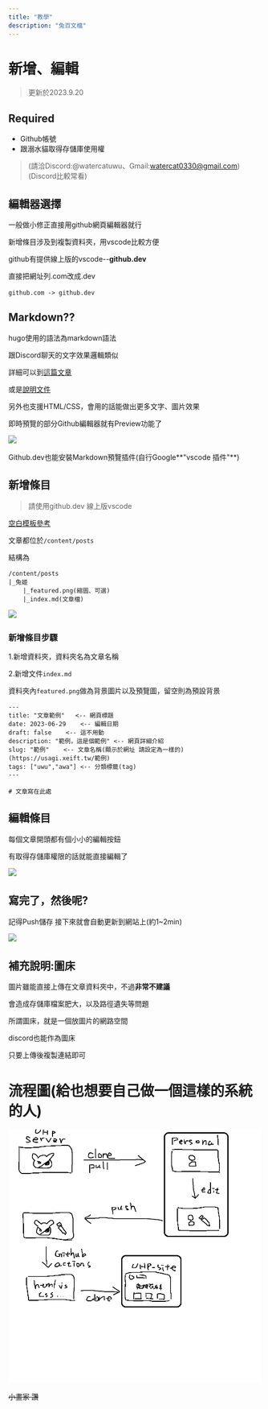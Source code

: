 ```yaml
---
title: "教學"
description: "兔百文檔"
---
```


# 新增、編輯

> 更新於2023.9.20

## Required

- Github帳號
- 跟溺水貓取得存儲庫使用權
> (請洽Discord:@watercatuwu、Gmail:watercat0330@gmail.com)(Discord比較常看)

## 編輯器選擇

一般做小修正直接用github網頁編輯器就行

新增條目涉及到複製資料夾，用vscode比較方便

github有提供線上版的vscode--**github.dev**

直接把網址列.com改成.dev

`github.com -> github.dev`


## Markdown??

hugo使用的語法為markdown語法

跟Discord聊天的文字效果邏輯類似

詳細可以到[這篇文章](https://hackmd.io/@mrcoding/H1_y9aB5N)

或是[說明文件](https://markdown.tw/)

另外也支援HTML/CSS，會用的話能做出更多文字、圖片效果

即時預覽的部分Github編輯器就有Preview功能了

![](https://cdn.discordapp.com/attachments/1046603288251990099/1153973258434138142/image.png)

Github.dev也能安裝Markdown預覽插件(自行Google**"vscode 插件"**)

## 新增條目

> 請使用github.dev 線上版vscode

[空白模板參考](https://github.com/watercatuwu/uhp/tree/template)

文章都位於`/content/posts`

結構為

```
/content/posts
|_兔姬
    |_featured.png(縮圖、可選)
    |_index.md(文章檔)
```

![](https://cdn.discordapp.com/attachments/1046603288251990099/1154280280014716989/image.png)

### 新增條目步驟

1.新增資料夾，資料夾名為文章名稱

2.新增文件`index.md`

資料夾內`featured.png`做為背景圖片以及預覽圖，留空則為預設背景

```
---
title: "文章範例"   <-- 網頁標題
date: 2023-06-29    <-- 編輯日期
draft: false    <-- 這不用動
description: "範例，這是個範例" <-- 網頁詳細介紹
slug: "範例"    <-- 文章名稱(顯示於網址 請設定為一樣的)(https://usagi.xeift.tw/範例)
tags: ["uwu","awa"] <-- 分類標籤(tag)
---

# 文章寫在此處

```

## 編輯條目

每個文章開頭都有個小小的編輯按鈕

有取得存儲庫權限的話就能直接編輯了

![](https://cdn.discordapp.com/attachments/1046603288251990099/1153972288752975892/image.png)

## 寫完了，然後呢?

記得Push儲存 接下來就會自動更新到網站上(約1~2min)

![](https://cdn.discordapp.com/attachments/1046603288251990099/1154282185726120056/image.png)

## 補充說明:圖床

圖片雖能直接上傳在文章資料夾中，不過**非常不建議**

會造成存儲庫檔案肥大，以及路徑遺失等問題

所謂圖床，就是一個放圖片的網路空間

discord也能作為圖床

只要上傳後複製連結即可


# 流程圖(給也想要自己做一個這樣的系統的人)

![](https://raw.githubusercontent.com/watercatuwu/uhp/pic/%E6%9C%AA%E5%91%BD%E5%90%8D.png)

~~小畫家 讚~~
